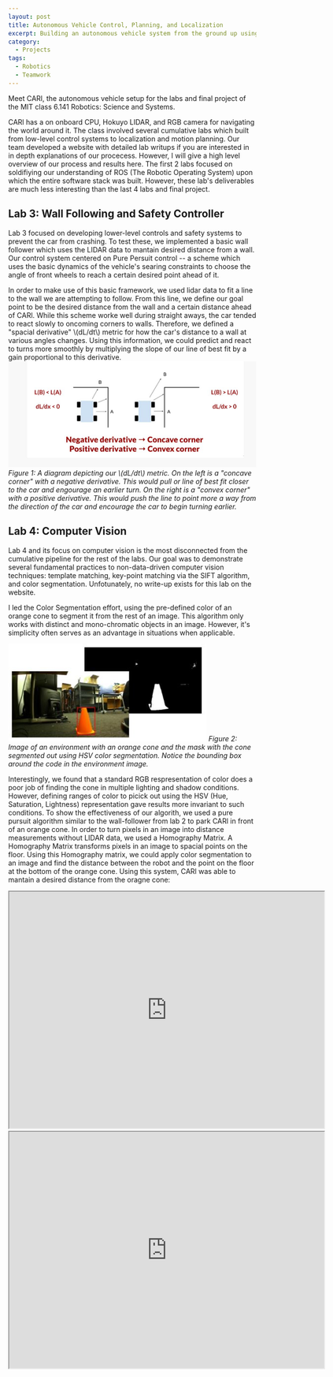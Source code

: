 ```yaml
---
layout: post
title: Autonomous Vehicle Control, Planning, and Localization
excerpt: Building an autonomous vehicle system from the ground up using ROS.<br><br>
category:
  - Projects
tags:
  - Robotics
  - Teamwork 
---
```


Meet CARl, the autonomous vehicle setup for the labs and final project of the MIT class 6.141 Robotics: Science and Systems.  

CARl has a on onboard CPU, Hokuyo LIDAR, and RGB camera for navigating the world around it.  The class involved several cumulative labs which built from low-level control systems to localization and motion planning.  Our team developed a website with detailed lab writups if you are interested in in depth explanations of our procecess.  However, I will give a high level overview of our process and results here.  The first 2 labs focused on soldifiying our understanding of ROS (The Robotic Operating System) upon which the entire software stack was built.  However, these lab's deliverables are much less interesting than the last 4 labs and final project. 

## Lab 3: Wall Following and Safety Controller

Lab 3 focused on developing lower-level controls and safety systems to prevent the car from crashing.  To test these, we implemented a basic wall follower which uses the LIDAR data to mantain desired distance from a wall.  Our control system centered on Pure Persuit control -- a scheme which uses the basic dynamics of the vehicle's searing constraints to choose the angle of front wheels to reach a certain desired point ahead of it.  

In order to make use of this basic framework, we used lidar data to fit a line to the wall we are attempting to follow.  From this line, we define our goal point to be the desired distance from the wall and a certain distance ahead of CARl.  While this scheme worke well during straight aways, the car tended to react slowly to oncoming corners to walls.  Therefore, we defined a "spacial derivative" \\(dL/dt\\) metric for how the car's distance to a wall at various angles changes.  Using this information, we could predict and react to turns more smoothly by multiplying the slope of our line of best fit by a gain proportional to this derivative.  
![Spacial Derivative Diagram](/assets/img/RSS/Wall_Follwer_Derivative.JPG)
*Figure 1: A diagram depicting our \\(dL/dt\\) metric.  On the left is a "concave corner" with a negative derivative.  This  would pull or line of best fit closer to the car and engourage an earlier turn.  On the right is a "convex corner" with a positive derivative.  This would push the line to point more a way from the direction of the car and encourage the car to begin turning earlier.*

## Lab 4: Computer Vision
Lab 4 and its focus on computer vision is the most disconnected from the cumulative pipeline for the rest of the labs.  Our goal was to demonstrate several fundamental practices to non-data-driven computer vision techniques: template matching, key-point matching via the SIFT algorithm, and color segmentation.  Unfotunately, no write-up exists for this lab on the website.  

I led the Color Segmentation effort, using the pre-defined color of an orange cone to segment it from the rest of an image.  This algorithm only works with distinct and mono-chromatic objects in an image.  However, it's simplicity often serves as an advantage in situations when applicable. 

![Color Segmentation](/assets/img/RSS/Color_Segmentation.JPG)
*Figure 2: Image of an environment with an orange cone and the mask with the cone segmented out using HSV color segmentation.  Notice the bounding box around the code in the environment image.*

 Interestingly, we found that a standard RGB respresentation of color does a poor job of finding the cone in multiple lighting and shadow conditions.  However, defining ranges of color to picick out using the HSV (Hue, Saturation, Lightness) representation gave results more invariant to such conditions.  To show the effectiveness of our algorith, we used a pure pursuit algorithm similar to the wall-follower from lab 2 to park CARl in front of an orange cone.  In order to turn pixels in an image into distance measurements without LIDAR data, we used a Homography Matrix.  A Homography Matrix transforms pixels in an image to spacial points on the floor.  Using this Homography matrix, we could apply color segmentation to an image and find the distance between the robot and the point on the floor at the bottom of the orange cone.  Using this system, CARl was able to mantain a desired distance from the oragne cone: 

<iframe src="https://drive.google.com/file/d/1dT1lD_OzyTEjfE-2gwGpArP8RHXhszr5/preview" width="640" height="480"></iframe>


<iframe src="https://drive.google.com/file/d/1ppDRWOsJ55PisitIz-a-M8kuV-1iGgom/preview" width="640" height="480"></iframe>